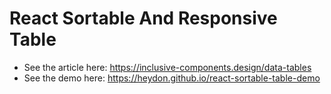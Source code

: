 # React Sortable And Responsive Table

* See the article here: https://inclusive-components.design/data-tables
* See the demo here: https://heydon.github.io/react-sortable-table-demo
